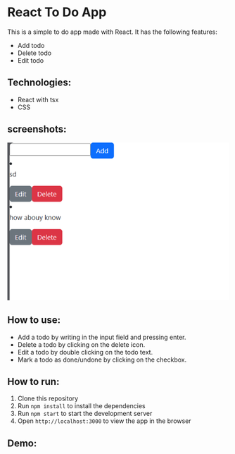 <!-- a simple react To do app REad me -->
# React To Do App

This is a simple to do app made with React. It has the following features:
- Add todo
- Delete todo
- Edit todo

## Technologies:
- React with tsx
- CSS

## screenshots:
![screenshot](./public/image.png)

## How to use:
- Add a todo by writing in the input field and pressing enter.
- Delete a todo by clicking on the delete icon.
- Edit a todo by double clicking on the todo text.
- Mark a todo as done/undone by clicking on the checkbox.

## How to run:
1. Clone this repository
2. Run `npm install` to install the dependencies
3. Run `npm start` to start the development server
4. Open `http://localhost:3000` to view the app in the browser

## Demo:
